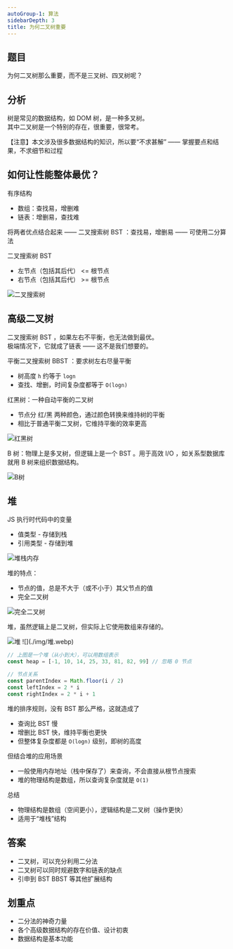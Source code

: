 ```yaml
---
autoGroup-1: 算法
sidebarDepth: 3
title: 为何二叉树重要
---
```


## 题目

为何二叉树那么重要，而不是三叉树、四叉树呢？

## 分析

树是常见的数据结构，如 DOM 树，是一种多叉树。<br>
其中二叉树是一个特别的存在，很重要，很常考。

【注意】本文涉及很多数据结构的知识，所以要“不求甚解” —— 掌握要点和结果，不求细节和过程

## 如何让性能整体最优？

有序结构
- 数组：查找易，增删难
- 链表：增删易，查找难

将两者优点结合起来 —— 二叉搜索树 BST ：查找易，增删易 —— 可使用二分算法

二叉搜索树 BST
- 左节点（包括其后代） <= 根节点
- 右节点（包括其后代） >= 根节点 

<img :src="$withBase('/algorithms/Theory/二叉搜索树.png')" alt="二叉搜索树" />

## 高级二叉树

二叉搜索树 BST ，如果左右不平衡，也无法做到最优。<br>
极端情况下，它就成了链表 —— 这不是我们想要的。

平衡二叉搜索树 BBST ：要求树左右尽量平衡
- 树高度 `h` 约等于 `logn`
- 查找、增删，时间复杂度都等于 `O(logn)`

红黑树：一种自动平衡的二叉树
- 节点分 红/黑 两种颜色，通过颜色转换来维持树的平衡
- 相比于普通平衡二叉树，它维持平衡的效率更高

<img :src="$withBase('/algorithms/Theory/红黑树.png')" alt="红黑树" />


B 树：物理上是多叉树，但逻辑上是一个 BST 。用于高效 I/O ，如关系型数据库就用 B 树来组织数据结构。

<img :src="$withBase('/algorithms/Theory/B树.png')" alt="B树" />


## 堆

JS 执行时代码中的变量
- 值类型 - 存储到栈
- 引用类型 - 存储到堆

<img :src="$withBase('/algorithms/Theory/堆栈内存.png')" alt="堆栈内存" />

堆的特点：
- 节点的值，总是不大于（或不小于）其父节点的值
- 完全二叉树

<img :src="$withBase('/algorithms/Theory/完全二叉树.png')" alt="完全二叉树" />


堆，虽然逻辑上是二叉树，但实际上它使用数组来存储的。

<img :src="$withBase('/algorithms/Theory/堆.webp')" alt="堆" />
![](./img/堆.webp)

```js
// 上图是一个堆（从小到大），可以用数组表示
const heap = [-1, 10, 14, 25, 33, 81, 82, 99] // 忽略 0 节点

// 节点关系
const parentIndex = Math.floor(i / 2)
const leftIndex = 2 * i
const rightIndex = 2 * i + 1
```

堆的排序规则，没有 BST 那么严格，这就造成了
- 查询比 BST 慢
- 增删比 BST 快，维持平衡也更快
- 但整体复杂度都是 `O(logn)` 级别，即树的高度

但结合堆的应用场景
- 一般使用内存地址（栈中保存了）来查询，不会直接从根节点搜索
- 堆的物理结构是数组，所以查询复杂度就是 `O(1)`

总结
- 物理结构是数组（空间更小），逻辑结构是二叉树（操作更快）
- 适用于“堆栈”结构

## 答案

- 二叉树，可以充分利用二分法
- 二叉树可以同时规避数字和链表的缺点
- 引申到 BST BBST 等其他扩展结构

## 划重点

- 二分法的神奇力量
- 各个高级数据结构的存在价值、设计初衷
- 数据结构是基本功能
